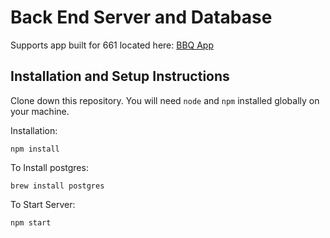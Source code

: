 # Back End Server and Database
Supports app built for 661 located here: [BBQ App](https://github.com/tdberg21/661-bbq)

## Installation and Setup Instructions

Clone down this repository. You will need `node` and `npm` installed globally on your machine.  

Installation:

`npm install` 

To Install postgres:

`brew install postgres`

To Start Server:

`npm start`  
